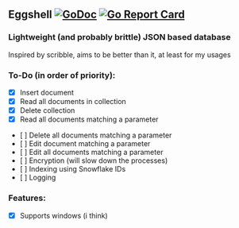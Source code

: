 ## Eggshell [![GoDoc](https://godoc.org/github.com/courtier/eggshell?status.svg)](https://godoc.org/github.com/courtier/eggshell) [![Go Report Card](https://goreportcard.com/badge/github.com/courtier/eggshell)](https://goreportcard.com/report/github.com/courtier/eggshell)

### Lightweight (and probably brittle) JSON based database

Inspired by scribble, aims to be better than it, at least for my usages

### To-Do (in order of priority):
- [X] Insert document
- [X] Read all documents in collection
- [X] Delete collection
- [X] Read all documents matching a parameter
- [ ] Delete all documents matching a parameter
- [ ] Edit document matching a parameter
- [ ] Edit all documents matching a parameter
- [ ] Encryption (will slow down the processes)
- [ ] Indexing using Snowflake IDs
- [ ] Logging

### Features:
- [X] Supports windows (i think)